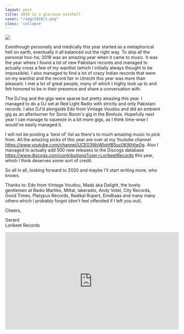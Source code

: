 ```yaml
---
layout: post
title: 2019 in a glorious nutshell
cover: "/img/2019/1.png"
class: 'collapse'
---
```


<img class='cover' src="{{ page.cover }}"/>

Eventhough personally and medically this year started as a metaphorical hell on earth, eventually it all balanced out the right way. To skip all the personal hoo-ha; 2019 was an amazing year when it came to music. It was the year where I found a lot of new Pakistani records and managed to actually cross a few of my wantlist (which I initially always thought to be impossible). I also managed to find a lot of crazy Indian records that were on my wantlist and the record fair in Utrecht this year was more than pleasant. I met a lot of great people, many of which I highly look up to and felt honored to be in their presence and share a conversation with.

The DJ'ing and the gigs were sparse but pretty amazing this year. I managed to do a DJ set at Red Light Radio with strictly and only Pakistani records. I also DJ'd alongside Edo from Vintage Voudou and did an ambient gig as an afterburner for Sonic Boom's gig in the Bimhuis. Hopefully next year I can manage to squeeze in a bit more gigs, as I think time-wise I would've easily managed it.

I will not be posting a 'best of' list as there's to much amazing music to pick from. All the amazing picks of this year are over at my Youtube channel <sr>https://www.youtube.com/channel/UCE03WcWIqhfB5uc0KWHIw0g</sr>. Also I managed to actually add 500 new releases to the Discogs database <sr>https://www.discogs.com/contributions?user=LorikeetRecords</sr> this year, which I think deserves some sort of credit.

So all in all, looking forward to 2020 and maybe I'll start writing more; who knows.

Thanks to: Edo from Vintage Voudou, Mads aka Dalight, the lovely gentlemen at Radio Martiko, Mittal, lakeradio, Andy Votel, City Records, Good Times, Platypus Records, Radikal Rupert, Eindbaas and many many others which I probably forgot (don't feel offended if I left you out).

Cheers,


Gerard<br/>
Lorikeet Records

<iframe width="560" height="315" src="https://www.youtube.com/embed/spjAEJLb2qY" frameborder="0" allow="accelerometer; autoplay; encrypted-media; gyroscope; picture-in-picture" allowfullscreen></iframe>
